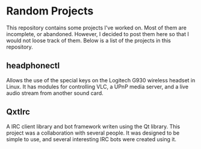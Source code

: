 Random Projects
===============
This repository contains some projects I've worked on. Most of them are incomplete, or abandoned. However, I decided to post them here so that I would not loose track of them. Below is a list of the projects in this repository.

headphonectl
------------
Allows the use of the special keys on the Logitech G930 wireless headset in Linux. It has modules for controlling VLC, a UPnP media server, and a live audio stream from another sound card.

QxtIrc
------
A IRC client library and bot framework writen using the Qt library. This project was a collaboration with several people. It was designed to be simple to use, and several interesting IRC bots were created using it.



